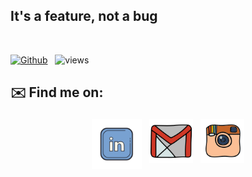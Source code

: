 ## It's a feature, not a bug
<br />

[![Github](https://img.shields.io/github/followers/phoenix-aditya?label=Follow&style=social)](https://github.com/phoenix-aditya) &nbsp; ![views](https://komarev.com/ghpvc/?username=phoenix-aditya)

## ✉️ Find me on:

<p align="center">
 <a href="https://www.linkedin.com/in/aditya-ranaut/"><img src="lld2.png" alt="LinkedIn" height="80" style="vertical-align:top; margin:4px"></a>
 <a href="mailto:ranout.aditya@gmail.com"> <img src="gmail.png" alt="" height="70" style="vertical-align:top; margin:4px"></a>
 <a href="https://instagram.com/aditya_ranaut"> <img src="insta.png" alt="Python" height="70" style="vertical-align:top; margin:4px"></a>
</p>

<br />
